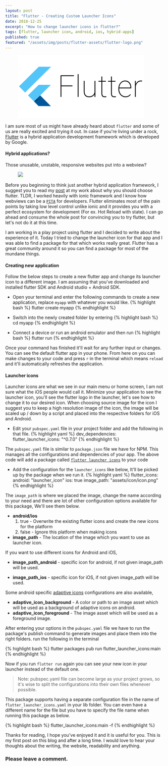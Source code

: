 ```yaml
---
layout: post
title: "Flutter - Creating Custom Launcher Icons"
date: 2018-12-25
excerpt: "How to change launcher icons in flutter?"
tags: [flutter, launcher icon, android, ios, hybrid-apps]
published: true
featured: "/assets/img/posts/flutter-assets/flutter-logo.png"
---
```

<figure>
	<img src="/assets/img/posts/flutter-assets/flutter-logo.png">
</figure>

I am sure most of us might have already heard about `flutter` and some of us are really excited and trying it out. In case if you're living under a rock, <a target="_blank" href="https://flutter.io">Flutter</a> is a hybrid application development framework which is developed by Google.

#### Hybrid applications?

Those unusable, unstable, responsive websites put into a webview?
<figure>
<a target="_blank" href="https://xkcd.com/1174/">
    <img src="https://imgs.xkcd.com/comics/app.png"/>
</a>
</figure>


Before you beginning to think just another hybrid application framework, I suggest you to read my <a target="_blank" href="https://www.agiratech.com/7-reasons-why-google-flutter-should-be-your-next-choice/">post</a> at my work about why you should choose flutter. TLDR, I  worked heavily with ionic framework and I know how webviews can be a <a target="_blank" href="https://www.urbandictionary.com/define.php?term=pita">`PITA`</a> for developers. Flutter eliminates most of the pain points by taking low level control unlike ionic and it provides you with a perfect ecosystem for development (For ex. Hot Reload with state). I can go ahead and consume the whole post for convincing you to try flutter, but let's not do it at this time.

I am working in a play project using flutter and I decided to write about the experience of it. Today I tried to change the launcher icon for that app and I was able to find a package for that which works really great. Flutter has a great community around it so you can find a package for most of the mundane things.

#### Creating new application

Follow the below steps to create a new flutter app and change its launcher icon to a different image. I am assuming that you've downloaded and installed flutter SDK and Android studio + Android SDK.

* Open your terminal and enter the following commands to create a new application, replace `myapp` with whatever you would like.
{% highlight bash %}
flutter create myapp
{% endhighlight %}

* Switch into the newly created folder by entering
{% highlight bash %}
cd myapp
{% endhighlight %}

* Connect a device or run an android emulator and then run
{% highlight bash %}
flutter run
{% endhighlight %}

Once your command has finished it'll wait for any further input or changes. You can see the default flutter app in your phone. From here on you can make changes to your code and press `r` in the terminal which means `reload` and it'll automatically refreshes the application.

#### Launcher icons
Launcher icons are what we see in our main menu or home screen, I am not sure what the iOS people would call it. Minimize your application to see the launcher icon, you'll see the flutter logo in the launcher, let's see how to change it to our desired icon. When choosing source image for the icon I suggest you to keep a high resolution image of the icon, the image will be scaled up / down by a script and placed into the respective folders for iOS and Android.

* Edit your `pubspec.yaml` file in your project folder and add the following in that file.
{% highlight yaml %}
dev_dependencies: 
  flutter_launcher_icons: "^0.7.0"
{% endhighlight %}

The `pubspec.yaml` file is similar to `package.json` file we have for NPM. This manages all the configurations and dependencies of your app. The above code will add a package called <a target="_blank" href="https://pub.dartlang.org/packages/flutter_launcher_icons">`flutter launcher icons`<a> to your code

* Add the configuration for the `launcher_icons` like below, It'll be picked up by the package when we run it.
{% highlight yaml %}
flutter_icons:
  android: "launcher_icon" 
  ios: true
  image_path: "assets/icon/icon.png"
{% endhighlight %}

The `image_path` is where we placed the image, change the name according to your need and there are lot of other configuration options available for this package, We'll see them below.
- **android/ios** 
    1. true - Overwrite the existing flutter icons and create the new icons for the platform
    2. false - Ignore this platform when making icons
- **image_path** - The location of the image which you want to use as launcher icon.

If you want to use different icons for Android and iOS,
- **image_path_android** - specific icon for android, if not given image_path will be used.

- **image_path_ios** - specific icon for iOS, if not given image_path will be used.

Some android specific <a target="_blank" href="https://developer.android.com/guide/practices/ui_guidelines/icon_design_adaptive">adaptive icons</a> configurations are also available,

- **adaptive_icon_background** - A color or path to an image asset which will be used as a background of adaptive icons on android.
- **adaptive_icon_foreground** - The image asset which will be used as a foreground image.

After entering your options in the `pubspec.yaml` file we have to run the package's publish command to generate images and place them into the right folders. run the following in the terminal

{% highlight bash %}
flutter packages pub run flutter_launcher_icons:main
{% endhighlight %}

Now if you run `flutter run` again you can see your new icon in your launcher instead of the default one.

> Note: pubspec.yaml file can become large as your project grows, so it's wise to split the configurations into their own files whenever possible.

This package supports having a separate configuration file in the name of `flutter_launcher_icons.yaml` in your lib folder. You can even have a different name for the file but you have to specify the file name when running this package as below.


{% highlight bash %}
flutter_launcher_icons:main -f <your config file name>
{% endhighlight %}

Thanks for reading, I hope you've enjoyed it and it is useful for you. This is my first post on this blog and after a long time. I would love to hear your thoughts about the writing, the website, readability and anything.

### Please leave a comment.
